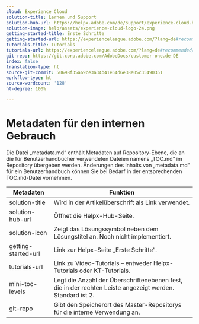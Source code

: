 ```yaml
---
cloud: Experience Cloud
solution-title: Lernen und Support
solution-hub-url: https://helpx.adobe.com/de/support/experience-cloud.html
solution-image: help/assets/experience-cloud-logo-24.png
getting-started-title: Erste Schritte
getting-started-url: https://experienceleague.adobe.com/?lang=de#recommended/solutions/analytics
tutorials-title: Tutorials
tutorials-url: https://experienceleague.adobe.com/?lang=de#recommended/solutions/analytics
git-repo: https://git.corp.adobe.com/AdobeDocs/customer-one.de-DE
index: false
translation-type: ht
source-git-commit: 50698f35a69ce3a34b41e54d6e38e05c35490351
workflow-type: ht
source-wordcount: '128'
ht-degree: 100%

---
```



# Metadaten für den internen Gebrauch

Die Datei „metadata.md“ enthält Metadaten auf Repository-Ebene, die an die für Benutzerhandbücher verwendeten Dateien namens „TOC.md“ im Repository übergeben werden. Änderungen des Inhalts von „metadata.md“ für ein Benutzerhandbuch können Sie bei Bedarf in der entsprechenden TOC.md-Datei vornehmen.

| Metadaten | Funktion |
|--- |--- |
| solution-title | Wird in der Artikelüberschrift als Link verwendet. |
| solution-hub-url | Öffnet die Helpx-Hub-Seite. |
| solution-icon | Zeigt das Lösungssymbol neben dem Lösungstitel an. Noch nicht implementiert. |
| getting-started-url | Link zur Helpx-Seite „Erste Schritte“. |
| tutorials-url | Link zu Video-Tutorials – entweder Helpx-Tutorials oder KT-Tutorials. |
| mini-toc-levels | Legt die Anzahl der Überschriftenebenen fest, die in der rechten Leiste angezeigt werden. Standard ist 2. |
| git-repo | Gibt den Speicherort des Master-Repositorys für die interne Verwendung an. |
